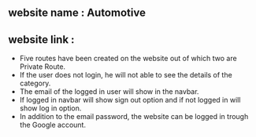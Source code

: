## website name : Automotive
## website link : 

* Five routes have been created on the website out of which two are Private Route.
* If the user does not login, he will not able to see the details of the category.
* The email of the logged in user will show in the navbar.
* If logged in navbar will show sign out option and if not logged in will show log in option.
* In addition to the email password, the website can be logged in trough the Google account.